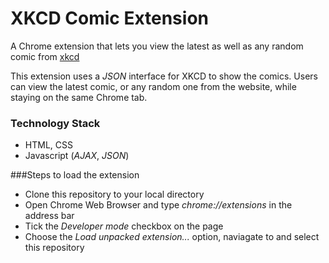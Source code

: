 # XKCD Comic Extension
A Chrome extension that lets you view the latest as well as any random comic from [xkcd](http://xkcd.com)

This extension uses a *JSON* interface for XKCD to show the comics. Users can view the latest comic, or any random one from
the website, while staying on the same Chrome tab.

### Technology Stack
* HTML, CSS
* Javascript (*AJAX*, *JSON*)

###Steps to load the extension
* Clone this repository to your local directory
* Open Chrome Web Browser and type *chrome://extensions* in the address bar
* Tick the *Developer mode* checkbox on the page
* Choose the *Load unpacked extension...* option, naviagate to and select this repository
